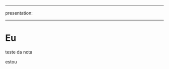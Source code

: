 ___

  presentation:
___

<!-- slide  -->
# Eu
<!-- slide  -->
teste da nota
<!-- slide vertical=true -->
estou
